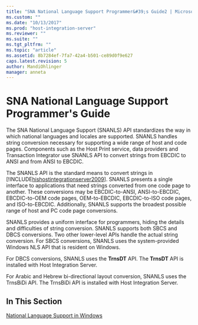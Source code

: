 ```yaml
---
title: "SNA National Language Support Programmer&#39;s Guide2 | Microsoft Docs"
ms.custom: ""
ms.date: "10/13/2017"
ms.prod: "host-integration-server"
ms.reviewer: ""
ms.suite: ""
ms.tgt_pltfrm: ""
ms.topic: "article"
ms.assetid: 8b7284ef-7fa7-42a4-b501-ce89d0f9e627
caps.latest.revision: 5
author: MandiOhlinger
manager: anneta
---
```

# SNA National Language Support Programmer&#39;s Guide
The SNA National Language Support (SNANLS) API standardizes the way in which national languages and locales are supported. SNANLS handles string conversion necessary for supporting a wide range of host and code pages. Components such as the Host Print service, data providers and Transaction Integrator use SNANLS API to convert strings from EBCDIC to ANSI and from ANSI to EBCDIC.  
  
 The SNANLS API is the standard means to convert strings in [!INCLUDE[hishostintegrationserver2009](../core/includes/hishostintegrationserver2009-md.md)]. SNANLS presents a single interface to applications that need strings converted from one code page to another. These conversions may be EBCDIC-to-ANSI, ANSI-to-EBCDIC, EBCDIC-to-OEM code pages, OEM-to-EBCDIC, EBCDIC-to-ISO code pages, and ISO-to-EBCDIC. Additionally, SNANLS supports the broadest possible range of host and PC code page conversions.  
  
 SNANLS provides a uniform interface for programmers, hiding the details and difficulties of string conversion. SNANLS supports both SBCS and DBCS conversions. Two other lower-level APIs handle the actual string conversion. For SBCS conversions, SNANLS uses the system-provided Windows NLS API that is resident on Windows.  
  
 For DBCS conversions, SNANLS uses the **TrnsDT** API. The **TrnsDT** API is installed with Host Integration Server.  
  
 For Arabic and Hebrew bi-directional layout conversion, SNANLS uses the TrnsBiDi API. The TrnsBiDi API is installed with Host Integration Server.  
  
## In This Section  
 [National Language Support in Windows](../core/national-language-support-in-windows.md)
